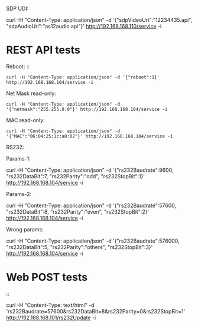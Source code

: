 

SDP UDI:

  curl -H "Content-Type: application/json" -d '{"sdpVideoUri":"12234435.api", "sdpAudioUri":"as12audio.api"}' http://192.168.168.110/service -i


REST API tests
===========================

Reboot:
::

	curl -H "Content-Type: application/json" -d '{"reboot":1}' http://192.168.168.104/service -i


Net Mask read-only:

	curl -H "Content-Type: application/json" -d '{"netmask":"255.255.0.0"}' http://192.168.168.104/service -i

MAC read-only:

	curl -H "Content-Type: application/json" -d '{"MAC":"06:04:25:1c:a0:02"}' http://192.168.168.104/service -i

RS232:

Params-1:

  curl -H "Content-Type: application/json" -d '{"rs232Baudrate":9600, "rs232DataBit":7, "rs232Parity":"odd", "rs232StopBit":1}' http://192.168.168.104/service -i

Params-2:

  curl -H "Content-Type: application/json" -d '{"rs232Baudrate":57600, "rs232DataBit":8, "rs232Parity":"even", "rs232StopBit":2}' http://192.168.168.104/service -i

Wrong params:

  curl -H "Content-Type: application/json" -d '{"rs232Baudrate":576000, "rs232DataBit":5, "rs232Parity":"others", "rs232StopBit":3}' http://192.168.168.104/service -i




Web POST tests
==============================

::

   curl -H "Content-Type: text/html" -d 'rs232Baudrate=57600&rs232DataBit=8&rs232Parity=0&rs232StopBit=1' http://192.168.168.101/rs232Update -i

